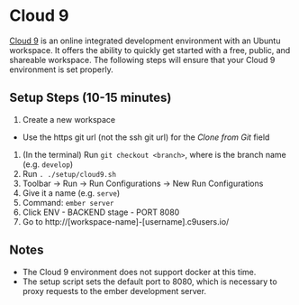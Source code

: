 # Cloud 9

[Cloud 9](https://c9.io/) is an online integrated development environment with an Ubuntu workspace. It offers the 
ability to quickly get started with a free, public, and shareable workspace. The following steps will ensure that your
Cloud 9 environment is set properly.

## Setup Steps (10-15 minutes)
1. Create a new workspace
  - Use the https git url (not the ssh git url) for the *Clone from Git* field
1. (In the terminal) Run `git checkout <branch>`, where <branch> is the branch name (e.g. `develop`)
1. Run `. ./setup/cloud9.sh`
1. Toolbar → Run → Run Configurations → New Run Configurations
  1. Give it a name (e.g. `serve`)
  1. Command: `ember server`
  1. Click ENV
    - BACKEND stage
    - PORT 8080
1. Go to http://[workspace-name]-[username].c9users.io/

## Notes
* The Cloud 9 environment does not support docker at this time.
* The setup script sets the default port to 8080, which is necessary to proxy requests to the ember development server.

